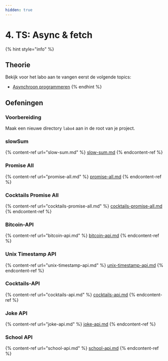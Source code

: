 ```yaml
---
hidden: true
---
```


# 4. TS: Async & fetch

{% hint style="info" %}
## Theorie

Bekijk voor het labo aan te vangen eerst de volgende topics:

* [Asynchroon programmeren](../../cursus/wat-is-nodejs/asynchroon-programmeren/)
{% endhint %}

## Oefeningen

### Voorbereiding

Maak een nieuwe directory `labo4` aan in de root van je project.

### slowSum

{% content-ref url="slow-sum.md" %}
[slow-sum.md](slow-sum.md)
{% endcontent-ref %}

### **Promise All**

{% content-ref url="promise-all.md" %}
[promise-all.md](promise-all.md)
{% endcontent-ref %}

### **Cocktails Promise All**

{% content-ref url="cocktails-promise-all.md" %}
[cocktails-promise-all.md](cocktails-promise-all.md)
{% endcontent-ref %}

### Bitcoin-API

{% content-ref url="bitcoin-api.md" %}
[bitcoin-api.md](bitcoin-api.md)
{% endcontent-ref %}

### Unix Timestamp API

{% content-ref url="unix-timestamp-api.md" %}
[unix-timestamp-api.md](unix-timestamp-api.md)
{% endcontent-ref %}

### **Cocktails-API**

{% content-ref url="cocktails-api.md" %}
[cocktails-api.md](cocktails-api.md)
{% endcontent-ref %}

### Joke API

{% content-ref url="joke-api.md" %}
[joke-api.md](joke-api.md)
{% endcontent-ref %}

### School API

{% content-ref url="school-api.md" %}
[school-api.md](school-api.md)
{% endcontent-ref %}
